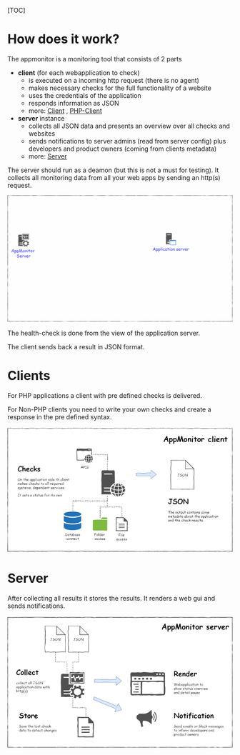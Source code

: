 [TOC]
# How does it work? #

The appmonitor is a monitoring tool that consists of 2 parts

- **client** (for each webapplication to check)
  - is executed on a incoming http request (there is no agent)
  - makes necessary checks for the full functionality of a website 
  - uses the credentials of the application
  - responds information as JSON
  - more: [Client](20_Client/10_Introduction.md) , [PHP-Client](30_PHP-client/10_Introduction.md)
- **server** instance
  - collects all JSON data and presents an overview over all checks and websites
  - sends notifications to server admins (read from server config) plus developers and product owners (coming from clients metadata)
  - more: [Server](10_Server/10_Introduction.md)

The server should run as a deamon (but this is not a must for testing).
It collects all monitoring data from all your web apps by sending an http(s) request.

![Overview](images/appmonitor-request-to-clients.gif "Overview")

The health-check is done from the view of the application server.

The client sends back a result in JSON format.

# Clients #

For PHP applications a client with pre defined checks is delivered.

For Non-PHP clients you need to write your own checks and create a response in the pre defined syntax.
  
![Client](images/appmonitor-overview-client.png "Client")

# Server #

After collecting all results it stores the results. It renders a web gui and sends notifications.

![Client](images/appmonitor-overview-server.png "Server")
